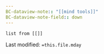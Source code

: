 ```yaml
---
BC-dataview-note:: "[[mind tools]]"
BC-dataview-note-field:: down
---
```

```dataview
list from [[]]
```


Last modified: `=this.file.mday`